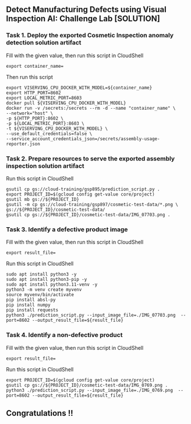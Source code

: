 ## Detect Manufacturing Defects using Visual Inspection AI: Challenge Lab [SOLUTION]

### Task 1. Deploy the exported Cosmetic Inspection anomaly detection solution artifact
Fill with the given value, then run this script in CloudShell
```
export container_name=
```
Then run this script
```
export VISERVING_CPU_DOCKER_WITH_MODEL=${container_name}
export HTTP_PORT=8602
export LOCAL_METRIC_PORT=8603
docker pull ${VISERVING_CPU_DOCKER_WITH_MODEL}
docker run -v /secrets:/secrets --rm -d --name "container_name" \
--network="host" \
-p ${HTTP_PORT}:8602 \
-p ${LOCAL_METRIC_PORT}:8603 \
-t ${VISERVING_CPU_DOCKER_WITH_MODEL} \
--use_default_credentials=false \
--service_account_credentials_json=/secrets/assembly-usage-reporter.json
```

### Task 2. Prepare resources to serve the exported assembly inspection solution artifact
Run this script in CloudShell
```
gsutil cp gs://cloud-training/gsp895/prediction_script.py .
export PROJECT_ID=$(gcloud config get-value core/project)
gsutil mb gs://${PROJECT_ID}
gsutil -m cp gs://cloud-training/gsp897/cosmetic-test-data/*.png \
gs://${PROJECT_ID}/cosmetic-test-data/
gsutil cp gs://${PROJECT_ID}/cosmetic-test-data/IMG_07703.png .
```

### Task 3. Identify a defective product image
Fill with the given value, then run this script in CloudShell
```
export result_file=
```
Run this script in CloudShell
```
sudo apt install python3 -y
sudo apt install python3-pip -y
sudo apt install python3.11-venv -y 
python3 -m venv create myvenv
source myvenv/bin/activate
pip install absl-py  
pip install numpy 
pip install requests
python3 ./prediction_script.py --input_image_file=./IMG_07703.png  --port=8602 --output_result_file=${result_file}
```

### Task 4. Identify a non-defective product
Fill with the given value, then run this script in CloudShell
```
export result_file=
```
Run this script in CloudShell
```
export PROJECT_ID=$(gcloud config get-value core/project)
gsutil cp gs://${PROJECT_ID}/cosmetic-test-data/IMG_0769.png .
python3 ./prediction_script.py --input_image_file=./IMG_0769.png  --port=8602 --output_result_file=${result_file}
```

## Congratulations !! 
